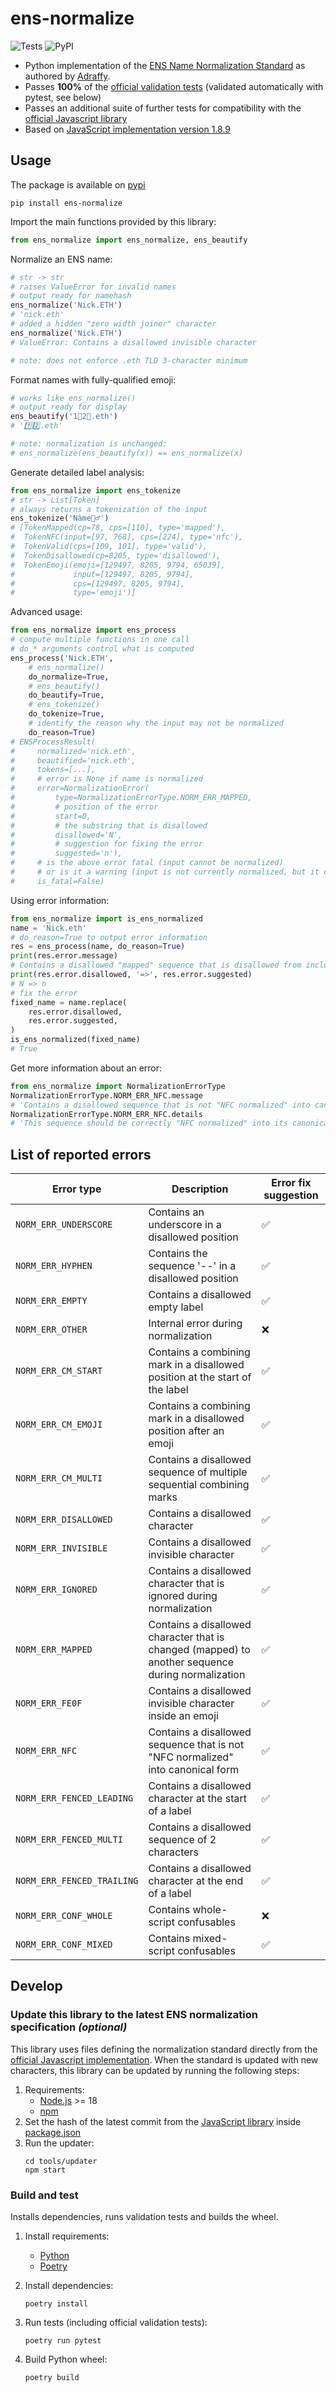 # ens-normalize

![Tests](https://github.com/namehash/ens-normalize-python/actions/workflows/python-app.yml/badge.svg?branch=main)
![PyPI](https://img.shields.io/pypi/v/ens-normalize)

* Python implementation of the [ENS Name Normalization Standard](https://github.com/adraffy/ensip-norm/blob/main/draft.md) as authored by [Adraffy](https://github.com/adraffy).
* Passes **100%** of the [official validation tests](https://github.com/adraffy/ens-normalize.js/tree/main/validate) (validated automatically with pytest, see below)
* Passes an additional suite of further tests for compatibility with the [official Javascript library](https://github.com/adraffy/ens-normalize.js)
* Based on [JavaScript implementation version 1.8.9](https://github.com/adraffy/ens-normalize.js/tree/fa0ad385e77299ad8bddc2287876fbf74a92b8db)

## Usage
The package is available on [pypi](https://pypi.org/project/ens-normalize/)
```
pip install ens-normalize
```

Import the main functions provided by this library:
```python
from ens_normalize import ens_normalize, ens_beautify
```

Normalize an ENS name:
```python
# str -> str
# raises ValueError for invalid names
# output ready for namehash
ens_normalize('Nick.ETH')
# 'nick.eth'
# added a hidden "zero width joiner" character
ens_normalize('Ni‍ck.ETH')
# ValueError: Contains a disallowed invisible character

# note: does not enforce .eth TLD 3-character minimum
```

Format names with fully-qualified emoji:
```python
# works like ens_normalize()
# output ready for display
ens_beautify('1⃣2⃣.eth')
# '1️⃣2️⃣.eth'

# note: normalization is unchanged:
# ens_normalize(ens_beautify(x)) == ens_normalize(x)
```

Generate detailed label analysis:
```python
from ens_normalize import ens_tokenize
# str -> List[Token]
# always returns a tokenization of the input
ens_tokenize('Nàme‍🧙‍♂')
# [TokenMapped(cp=78, cps=[110], type='mapped'),
#  TokenNFC(input=[97, 768], cps=[224], type='nfc'),
#  TokenValid(cps=[109, 101], type='valid'),
#  TokenDisallowed(cp=8205, type='disallowed'),
#  TokenEmoji(emoji=[129497, 8205, 9794, 65039],
#             input=[129497, 8205, 9794],
#             cps=[129497, 8205, 9794],
#             type='emoji')]
```

Advanced usage:
```python
from ens_normalize import ens_process
# compute multiple functions in one call
# do_* arguments control what is computed
ens_process('Nick.ETH',
    # ens_normalize()
    do_normalize=True,
    # ens_beautify()
    do_beautify=True,
    # ens_tokenize()
    do_tokenize=True,
    # identify the reason why the input may not be normalized
    do_reason=True)
# ENSProcessResult(
#     normalized='nick.eth',
#     beautified='nick.eth',
#     tokens=[...],
#     # error is None if name is normalized
#     error=NormalizationError(
#         type=NormalizationErrorType.NORM_ERR_MAPPED,
#         # position of the error
#         start=0,
#         # the substring that is disallowed
#         disallowed='N',
#         # suggestion for fixing the error
#         suggested='n'),
#     # is the above error fatal (input cannot be normalized)
#     # or is it a warning (input is not currently normalized, but it can be normalized)
#     is_fatal=False)
```

Using error information:
```python
from ens_normalize import is_ens_normalized
name = 'Nick.eth'
# do_reason=True to output error information
res = ens_process(name, do_reason=True)
print(res.error.message)
# Contains a disallowed "mapped" sequence that is disallowed from inclusion in a label when it is saved to the blockchain during a valid registration
print(res.error.disallowed, '=>', res.error.suggested)
# N => n
# fix the error
fixed_name = name.replace(
    res.error.disallowed,
    res.error.suggested,
)
is_ens_normalized(fixed_name)
# True
```

Get more information about an error:
```python
from ens_normalize import NormalizationErrorType
NormalizationErrorType.NORM_ERR_NFC.message
# 'Contains a disallowed sequence that is not "NFC normalized" into canonical form'
NormalizationErrorType.NORM_ERR_NFC.details
# 'This sequence should be correctly "NFC normalized" into its canonical form when it is saved to the blockchain during a valid registration'
```

## List of reported errors

| Error type | Description | Error fix suggestion |
| ---------- | ----------- | --------------- |
| `NORM_ERR_UNDERSCORE` | Contains an underscore in a disallowed position | ✅ |
| `NORM_ERR_HYPHEN`     | Contains the sequence '--' in a disallowed position | ✅ |
| `NORM_ERR_EMPTY`      | Contains a disallowed empty label | ✅ |
| `NORM_ERR_OTHER`      | Internal error during normalization | ❌ |
| `NORM_ERR_CM_START`   | Contains a combining mark in a disallowed position at the start of the label | ✅ |
| `NORM_ERR_CM_EMOJI`   | Contains a combining mark in a disallowed position after an emoji | ✅ |
| `NORM_ERR_CM_MULTI`   | Contains a disallowed sequence of multiple sequential combining marks | ✅ |
| `NORM_ERR_DISALLOWED` | Contains a disallowed character | ✅ |
| `NORM_ERR_INVISIBLE`  | Contains a disallowed invisible character | ✅ |
| `NORM_ERR_IGNORED`    | Contains a disallowed character that is ignored during normalization | ✅ |
| `NORM_ERR_MAPPED`     | Contains a disallowed character that is changed (mapped) to another sequence during normalization | ✅ |
| `NORM_ERR_FE0F`       | Contains a disallowed invisible character inside an emoji | ✅ |
| `NORM_ERR_NFC`        | Contains a disallowed sequence that is not "NFC normalized" into canonical form | ✅ |
| `NORM_ERR_FENCED_LEADING`  | Contains a disallowed character at the start of a label | ✅ |
| `NORM_ERR_FENCED_MULTI`    | Contains a disallowed sequence of 2 characters | ✅ |
| `NORM_ERR_FENCED_TRAILING` | Contains a disallowed character at the end of a label | ✅ |
| `NORM_ERR_CONF_WHOLE` | Contains whole-script confusables | ❌ |
| `NORM_ERR_CONF_MIXED` | Contains mixed-script confusables | ✅ |

## Develop

### Update this library to the latest ENS normalization specification *(optional)*

This library uses files defining the normalization standard
directly from the [official Javascript implementation](https://github.com/adraffy/ens-normalize.js/tree/main/derive).
When the standard is updated with new characters, this library can
be updated by running the following steps:

1. Requirements:
    - [Node.js](https://nodejs.org) >= 18
    - [npm](https://www.npmjs.com)
2. Set the hash of the latest commit from the [JavaScript library](https://github.com/adraffy/ens-normalize.js) inside [package.json](tools/updater/package.json)
3. Run the updater:
    ```
    cd tools/updater
    npm start
    ```

### Build and test

Installs dependencies, runs validation tests and builds the wheel.

1. Install requirements:
   - [Python](https://www.python.org)
   - [Poetry](https://python-poetry.org)

2. Install dependencies:
    ```
    poetry install
    ```
3. Run tests (including official validation tests):
    ```
    poetry run pytest
    ```
4. Build Python wheel:
    ```
    poetry build
    ```
